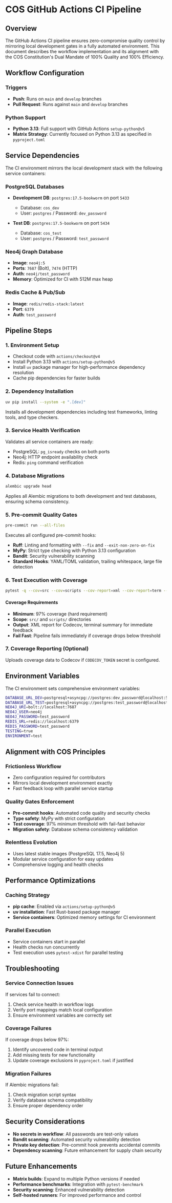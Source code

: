 # COS GitHub Actions CI Pipeline

## Overview

The GitHub Actions CI pipeline ensures zero-compromise quality control by mirroring local development gates in a fully automated environment. This document describes the workflow implementation and its alignment with the COS Constitution's Dual Mandate of 100% Quality and 100% Efficiency.

## Workflow Configuration

### Triggers
- **Push**: Runs on `main` and `develop` branches
- **Pull Request**: Runs against `main` and `develop` branches

### Python Support
- **Python 3.13**: Full support with GitHub Actions `setup-python@v5`
- **Matrix Strategy**: Currently focused on Python 3.13 as specified in `pyproject.toml`

## Service Dependencies

The CI environment mirrors the local development stack with the following service containers:

### PostgreSQL Databases
- **Development DB**: `postgres:17.5-bookworm` on port `5433`
  - Database: `cos_dev`
  - User: `postgres` / Password: `dev_password`

- **Test DB**: `postgres:17.5-bookworm` on port `5434`
  - Database: `cos_test`
  - User: `postgres` / Password: `test_password`

### Neo4j Graph Database
- **Image**: `neo4j:5`
- **Ports**: `7687` (Bolt), `7474` (HTTP)
- **Auth**: `neo4j/test_password`
- **Memory**: Optimized for CI with 512M max heap

### Redis Cache & Pub/Sub
- **Image**: `redis/redis-stack:latest`
- **Port**: `6379`
- **Auth**: `test_password`

## Pipeline Steps

### 1. Environment Setup
- Checkout code with `actions/checkout@v4`
- Install Python 3.13 with `actions/setup-python@v5`
- Install `uv` package manager for high-performance dependency resolution
- Cache pip dependencies for faster builds

### 2. Dependency Installation
```bash
uv pip install --system -e ".[dev]"
```
Installs all development dependencies including test frameworks, linting tools, and type checkers.

### 3. Service Health Verification
Validates all service containers are ready:
- PostgreSQL: `pg_isready` checks on both ports
- Neo4j: HTTP endpoint availability check
- Redis: `ping` command verification

### 4. Database Migrations
```bash
alembic upgrade head
```
Applies all Alembic migrations to both development and test databases, ensuring schema consistency.

### 5. Pre-commit Quality Gates
```bash
pre-commit run --all-files
```
Executes all configured pre-commit hooks:
- **Ruff**: Linting and formatting with `--fix` and `--exit-non-zero-on-fix`
- **MyPy**: Strict type checking with Python 3.13 configuration
- **Bandit**: Security vulnerability scanning
- **Standard Hooks**: YAML/TOML validation, trailing whitespace, large file detection

### 6. Test Execution with Coverage
```bash
pytest -q --cov=src --cov=scripts --cov-report=xml --cov-report=term --cov-fail-under=97
```

#### Coverage Requirements
- **Minimum**: 97% coverage (hard requirement)
- **Scope**: `src/` and `scripts/` directories
- **Output**: XML report for Codecov, terminal summary for immediate feedback
- **Fail Fast**: Pipeline fails immediately if coverage drops below threshold

### 7. Coverage Reporting (Optional)
Uploads coverage data to Codecov if `CODECOV_TOKEN` secret is configured.

## Environment Variables

The CI environment sets comprehensive environment variables:

```bash
DATABASE_URL_DEV=postgresql+asyncpg://postgres:dev_password@localhost:5433/cos_dev
DATABASE_URL_TEST=postgresql+asyncpg://postgres:test_password@localhost:5434/cos_test
NEO4J_URI=bolt://localhost:7687
NEO4J_USER=neo4j
NEO4J_PASSWORD=test_password
REDIS_URL=redis://localhost:6379
REDIS_PASSWORD=test_password
TESTING=true
ENVIRONMENT=test
```

## Alignment with COS Principles

### Frictionless Workflow
- Zero configuration required for contributors
- Mirrors local development environment exactly
- Fast feedback loop with parallel service startup

### Quality Gates Enforcement
- **Pre-commit hooks**: Automated code quality and security checks
- **Type safety**: MyPy with strict configuration
- **Test coverage**: 97% minimum threshold with fail-fast behavior
- **Migration safety**: Database schema consistency validation

### Relentless Evolution
- Uses latest stable images (PostgreSQL 17.5, Neo4j 5)
- Modular service configuration for easy updates
- Comprehensive logging and health checks

## Performance Optimizations

### Caching Strategy
- **pip cache**: Enabled via `actions/setup-python@v5`
- **uv installation**: Fast Rust-based package manager
- **Service containers**: Optimized memory settings for CI environment

### Parallel Execution
- Service containers start in parallel
- Health checks run concurrently
- Test execution uses `pytest-xdist` for parallel testing

## Troubleshooting

### Service Connection Issues
If services fail to connect:
1. Check service health in workflow logs
2. Verify port mappings match local configuration
3. Ensure environment variables are correctly set

### Coverage Failures
If coverage drops below 97%:
1. Identify uncovered code in terminal output
2. Add missing tests for new functionality
3. Update coverage exclusions in `pyproject.toml` if justified

### Migration Failures
If Alembic migrations fail:
1. Check migration script syntax
2. Verify database schema compatibility
3. Ensure proper dependency order

## Security Considerations

- **No secrets in workflow**: All passwords are test-only values
- **Bandit scanning**: Automated security vulnerability detection
- **Private key detection**: Pre-commit hook prevents accidental commits
- **Dependency scanning**: Future enhancement for supply chain security

## Future Enhancements

- **Matrix builds**: Expand to multiple Python versions if needed
- **Performance benchmarks**: Integration with `pytest-benchmark`
- **Security scanning**: Enhanced vulnerability detection
- **Self-hosted runners**: For improved performance and control
